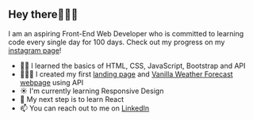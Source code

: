 ## Hey there👩🏼‍💻
I am an aspiring Front-End Web Developer who is committed to learning code every single day for 100 days. Check out my progress on my [instagram page](https://www.instagram.com/p.s.paulina/)!

- 🙌🏻 I learned the basics of HTML, CSS, JavaScript, Bootstrap and API
- 👩🏼‍💻 I created my first [landing page](https://github.com/codedbypolina/landing-page.git) and [Vanilla Weather Forecast webpage](https://github.com/codedbypolina/vanila-weather-app) using API
- ☀ I'm currently learning Responsive Design
- 🌿 My next step is to learn React
- 📫 You can reach out to me on [LinkedIn](https://www.linkedin.com/in/polinashliakhina/)
